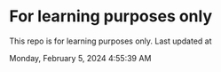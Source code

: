 # For learning purposes only
This repo is for learning purposes only.
Last updated at

Monday, February 5, 2024 4:55:39 AM

